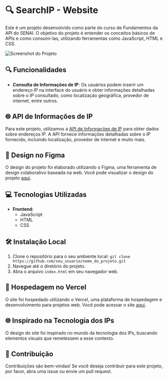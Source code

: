 # 🔍 SearchIP - Website

Este é um projeto desenvolvido como parte do curso de Fundamentos da API do SENAI. O objetivo do projeto é entender os conceitos básicos de APIs e como consumi-las, utilizando ferramentas como JavaScript, HTML e CSS.

![Screenshot do Projeto](inserir_link_da_imagem)

## 🔍 Funcionalidades

- **Consulta de Informações de IP**: Os usuários podem inserir um endereço IP na interface do usuário e obter informações detalhadas sobre o IP consultado, como localização geográfica, provedor de internet, entre outros.

## 🌐 API de Informações de IP

Para este projeto, utilizamos a [API de Informações de IP](https://apiip.com/) para obter dados sobre endereços IP. A API fornece informações detalhadas sobre o IP fornecido, incluindo localização, provedor de internet e muito mais.

## 🎨 Design no Figma

O design do projeto foi elaborado utilizando o Figma, uma ferramenta de design colaborativo baseada na web. Você pode visualizar o design do projeto [aqui](https://www.figma.com/file/7ecxqoUxnPp6Xa8QCBJG1Z/sprint-api?type=design&node-id=0%3A1&mode=design&t=5P3eV8bBHI4oSihx-1).

## 💻 Tecnologias Utilizadas

- **Frontend**:
  - JavaScript
  - HTML
  - CSS

## 🛠 Instalação Local

1. Clone o repositório para o seu ambiente local: `git clone https://github.com/seu_usuario/nome_do_projeto.git`
2. Navegue até o diretório do projeto.
3. Abra o arquivo `index.html` em seu navegador web.

## 🚀 Hospedagem no Vercel

O site foi hospedado utilizando o Vercel, uma plataforma de hospedagem e desenvolvimento para projetos web. Você pode acessar o site [aqui](https://searchip.vercel.app/).

## 🌐 Inspirado na Tecnologia dos IPs

O design do site foi inspirado no mundo da tecnologia dos IPs, buscando elementos visuais que remetessem a esse contexto.

## 🤝 Contribuição

Contribuições são bem-vindas! Se você deseja contribuir para este projeto, por favor, abra uma issue ou envie um pull request.
